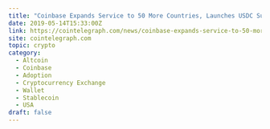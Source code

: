 ```yaml
---
title: "Coinbase Expands Service to 50 More Countries, Launches USDC Support in 85 Jurisdictions"
date: 2019-05-14T15:33:00Z
link: https://cointelegraph.com/news/coinbase-expands-service-to-50-more-countries-launches-usdc-support-in-85-jurisdictions?utm_medium=RSS&utm_source=hune
site: cointelegraph.com
topic: crypto
category:
  - Altcoin
  - Coinbase
  - Adoption
  - Cryptocurrency Exchange
  - Wallet
  - Stablecoin
  - USA
draft: false
---
```

